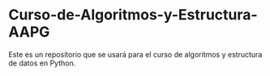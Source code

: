 # Curso-de-Algoritmos-y-Estructura-AAPG
Este es un repositorio que se usará para el curso de algoritmos y estructura de datos en Python.
